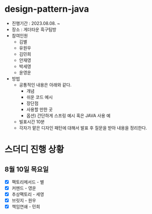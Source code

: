 # design-pattern-java
- 진행기간 : 2023.08.08. ~
- 장소 : 게더타운 흑구팀방
- 참여인원
   - 김별
   - 유원우
   - 김민희
   - 안재영
   - 박세영
   - 윤영운
- 방법
  - 공통적인 내용은 아래와 같다.
     - 개념
     - 쉬운 코드 예시
     - 장단점 
     - 사용할 만한 곳
     - 옵션) 간단하게 스프링 예시 혹은 JAVA 사용 예
  - 빌표시간 10분
  - 각자가 맡은 디자인 패턴에 대해서 발표 후 질문을 받아 내용을 정리한다.
# 스더디 진행 상황
##  8월 10일 목요일
- [x] 팩토리메서드 - 별
- [x] 커멘드 - 영운
- [x] 추상팩토리 - 세영
- [x] 브릿지 - 원우
- [x] 책임연쇄 - 민희
